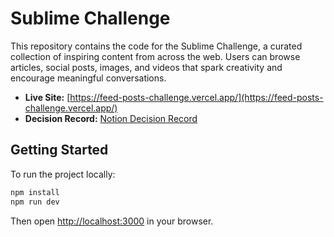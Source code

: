 # Sublime Challenge

This repository contains the code for the Sublime Challenge, a curated collection of inspiring content from across the web. Users can browse articles, social posts, images, and videos that spark creativity and encourage meaningful conversations.

- **Live Site:** [https://feed-posts-challenge.vercel.app/](https://feed-posts-challenge.vercel.app/)
- **Decision Record:** [Notion Decision Record](https://www.notion.so/Sublime-Challenge-Decision-Record-1eeb4d60432b80fea0d8f043a14b96f4?source=copy_link)

## Getting Started

To run the project locally:

```bash
npm install
npm run dev
```

Then open [http://localhost:3000](http://localhost:3000) in your browser.
